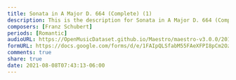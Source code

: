 ```yaml
---
title: Sonata in A Major D. 664 (Complete) (1)
description: This is the description for Sonata in A Major D. 664 (Complete) by Franz Schubert
composers: [Franz Schubert]
periods: [Romantic]
audioURL: https://OpenMusicDataset.github.io/Maestro/maestro-v3.0.0/2017/MIDI-Unprocessed_078_PIANO078_MID--AUDIO-split_07-09-17_Piano-e_1-02_wav--2.midi
formURL: https://docs.google.com/forms/d/e/1FAIpQLSfabM55FAeXFPI8pCm2OzqTFxM_nrryAdPEea8Svx4y1Qvf4Q/viewform
comments: true
share: true
date: 2021-08-08T07:43:13-06:00
---
```

